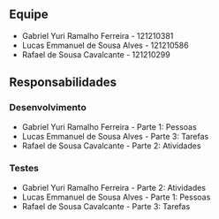 ## Equipe
- Gabriel Yuri Ramalho Ferreira - 121210381
- Lucas Emmanuel de Sousa Alves - 121210586
- Rafael de Sousa Cavalcante - 121210299

## Responsabilidades

### Desenvolvimento
- Gabriel Yuri Ramalho Ferreira - Parte 1: Pessoas
- Lucas Emmanuel de Sousa Alves - Parte 3: Tarefas
- Rafael de Sousa Cavalcante - Parte 2: Atividades

### Testes
- Gabriel Yuri Ramalho Ferreira - Parte 2: Atividades
- Lucas Emmanuel de Sousa Alves - Parte 1: Pessoas
- Rafael de Sousa Cavalcante - Parte 3: Tarefas

